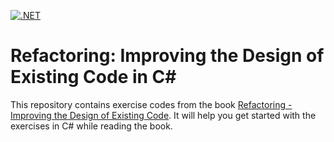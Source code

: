 [![.NET](https://github.com/jsowndarrajan/RefactoringImprovingTheDesignOfExistingCode/actions/workflows/dotnet.yml/badge.svg)](https://github.com/jsowndarrajan/RefactoringImprovingTheDesignOfExistingCode/actions/workflows/dotnet.yml)

# Refactoring: Improving the Design of Existing Code in C#

This repository contains exercise codes from the book [Refactoring - Improving the Design of Existing Code](https://www.amazon.co.uk/Refactoring-Improving-Design-Existing-Technology/dp/0201485672). It will help you get started with the exercises in C# while reading the book.
